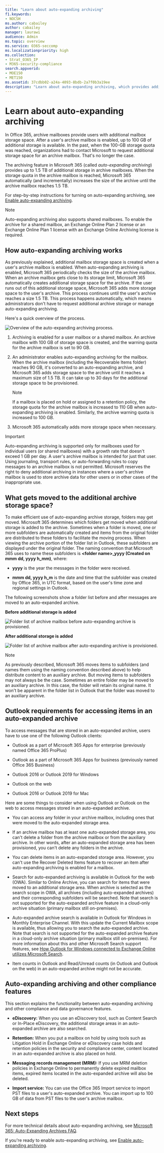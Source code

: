 ```yaml
---
title: "Learn about auto-expanding archiving"
f1.keywords:
- NOCSH
ms.author: cabailey
author: cabailey
manager: laurawi
audience: Admin
ms.topic: overview
ms.service: O365-seccomp
ms.localizationpriority: high
ms.collection:
- Strat_O365_IP
- M365-security-compliance
search.appverid:
- MOE150
- MET150
ms.assetid: 37cdbb02-a24a-4093-8bdb-2a7f0b3a19ee
description: "Learn about auto-expanding archiving, which provides additional archive storage for Exchange Online mailboxes."
---
```


# Learn about auto-expanding archiving

In Office 365, archive mailboxes provide users with additional mailbox storage space. After a user's archive mailbox is enabled, up to 100 GB of additional storage is available. In the past, when the 100-GB storage quota was reached, organizations had to contact Microsoft to request additional storage space for an archive mailbox. That's no longer the case.

The archiving feature in Microsoft 365 (called *auto-expanding archiving*) provides up to 1.5 TB of additional storage in archive mailboxes. When the storage quota in the archive mailbox is reached, Microsoft 365 automatically (and incrementally) increases the size of the archive until the archive mailbox reaches 1.5 TB.

For step-by-step instructions for turning on auto-expanding archiving, see [Enable auto-expanding archiving](enable-autoexpanding-archiving.md).

> [!NOTE]
> Auto-expanding archiving also supports shared mailboxes. To enable the archive for a shared mailbox, an Exchange Online Plan 2 license or an Exchange Online Plan 1 license with an Exchange Online Archiving license is required.

## How auto-expanding archiving works

As previously explained, additional mailbox storage space is created when a user's archive mailbox is enabled. When auto-expanding archiving is enabled, Microsoft 365 periodically checks the size of the archive mailbox. When an archive mailbox gets close to its storage limit, Microsoft 365 automatically creates additional storage space for the archive. If the user runs out of this additional storage space, Microsoft 365 adds more storage space to the user's archive. This process continues until the user's archive reaches a size 1.5 TB. This process happens automatically, which means administrators don't have to request additional archive storage or manage auto-expanding archiving.

Here's a quick overview of the process.

![Overview of the auto-expanding archiving process.](../media/74355385-d990-44fe-8a87-6c3639d1f63f.png)

1. Archiving is enabled for a user mailbox or a shared mailbox. An archive mailbox with 100 GB of storage space is created, and the warning quota for the archive mailbox is set to 90 GB.

2. An administrator enables auto-expanding archiving for the mailbox. When the archive mailbox (including the Recoverable Items folder) reaches 90 GB, it's converted to an auto-expanding archive, and Microsoft 365 adds storage space to the archive until it reaches a maximum size of 1.5 TB. It can take up to 30 days for the additional storage space to be provisioned.

   > [!NOTE]
   > If a mailbox is placed on hold or assigned to a retention policy, the storage quota for the archive mailbox is increased to 110 GB when auto-expanding archiving is enabled. Similarly, the archive warning quota is increased to 100 GB.

3. Microsoft 365 automatically adds more storage space when necessary.

> [!IMPORTANT]
> Auto-expanding archiving is supported only for mailboxes used for individual users (or shared mailboxes) with a growth rate that doesn't exceed 1 GB per day. A user's archive mailbox is intended for just that user. Using journaling, transport rules, or auto-forwarding rules to copy messages to an archive mailbox is not permitted. Microsoft reserves the right to deny additional archiving in instances where a user's archive mailbox is used to store archive data for other users or in other cases of the inappropriate use.

## What gets moved to the additional archive storage space?

To make efficient use of auto-expanding archive storage, folders may get moved. Microsoft 365 determines which folders get moved when additional storage is added to the archive. Sometimes when a folder is moved, one or more subfolders are automatically created and items from the original folder are distributed to these folders to facilitate the moving process. When viewing the archive portion of the folder list in Outlook, these subfolders are displayed under the original folder. The naming convention that Microsoft 365 uses to name these subfolders is **\<folder name\>_yyyy (Created on mmm dd, yyyy h_mm)**, where:

- **yyyy** is the year the messages in the folder were received.

- **mmm dd, yyyy h_m** is the date and time that the subfolder was created by Office 365, in UTC format, based on the user's time zone and regional settings in Outlook.

The following screenshots show a folder list before and after messages are moved to an auto-expanded archive.

 **Before additional storage is added**

![Folder list of archive mailbox before auto-expanding archive is provisioned.](../media/5d6d6420-e562-4912-aaab-1c111762b3f6.png)

 **After additional storage is added**

![Folder list of archive mailbox after auto-expanding archive is provisioned.](../media/c03c5f51-23fa-4fc2-b887-7e7e5cce30da.png)

> [!NOTE]
> As previously described, Microsoft 365 moves items to subfolders (and names them using the naming convention described above) to help distribute content to an auxiliary archive. But moving items to subfolders may not always be the case. Sometimes an entire folder may be moved to an auxiliary archive. In this case, the folder will retain its original name.  It won't be apparent in the folder list in Outlook that the folder was moved to an auxiliary archive.

## Outlook requirements for accessing items in an auto-expanded archive

To access messages that are stored in an auto-expanded archive, users have to use one of the following Outlook clients:

- Outlook as a part of Microsoft 365 Apps for enterprise (previously named Office 365 ProPlus)

- Outlook as a part of Microsoft 365 Apps for business (previously named Office 365 Business)

- Outlook 2016 or Outlook 2019 for Windows

- Outlook on the web

- Outlook 2016 or Outlook 2019 for Mac

Here are some things to consider when using Outlook or Outlook on the web to access messages stored in an auto-expanded archive.

- You can access any folder in your archive mailbox, including ones that were moved to the auto-expanded storage area.

- If an archive mailbox has at least one auto-expanded storage area, you can't delete a folder from the archive mailbox or from the auxiliary archive. In other words, after an auto-expanded storage area has been provisioned, you can't delete any folders in the archive.

- You can delete items in an auto-expanded storage area. However, you can't use the Recover Deleted Items feature to recover an item after auto-expanding archiving is enabled for a mailbox.

- Search for auto-expanded archiving is available in Outlook for the web (OWA). Similar to Online Archive, you can search for items that were moved to an additional storage area. When archive is selected as the search scope in OWA, all archives (including auto-expanded archives) and their corresponding subfolders will be searched. Note that search is not supported for the auto-expanded archive feature in a cloud-only archive situation (primary mailbox still on-premises).

- Auto-expanded archive search is available in Outlook for Windows in Monthly Enterprise Channel. With this update the Current Mailbox scope is available, thus allowing you to search the auto-expanded archive. Note that search is not supported for the auto-expanded archive feature in a cloud-only archive situation (primary mailbox still on-premises). For more information about this and other Microsoft Search support features, see [How Outlook for Windows connected to Exchange Online utilizes Microsoft Search](https://techcommunity.microsoft.com/t5/outlook-global-customer-service/how-outlook-for-windows-connected-to-exchange-online-utilizes/ba-p/1715045). 

- Item counts in Outlook and Read/Unread counts (in Outlook and Outlook on the web) in an auto-expanded archive might not be accurate.

## Auto-expanding archiving and other compliance features

This section explains the functionality between auto-expanding archiving and other compliance and data governance features.

- **eDiscovery:** When you use an eDiscovery tool, such as Content Search or In-Place eDiscovery, the additional storage areas in an auto-expanded archive are also searched.

- **Retention:** When you put a mailbox on hold by using tools such as Litigation Hold in Exchange Online or eDiscovery case holds and retention policies in the security and compliance center, content located in an auto-expanded archive is also placed on hold.

- **Messaging records management (MRM):** If you use MRM deletion policies in Exchange Online to permanently delete expired mailbox items, expired items located in the auto-expanded archive will also be deleted.

- **Import service:** You can use the Office 365 Import service to import PST files to a user's auto-expanded archive. You can import up to 100 GB of data from PST files to the user's archive mailbox.

## Next steps

For more technical details about auto-expanding archiving, see [Microsoft 365: Auto-Expanding Archives FAQ](https://techcommunity.microsoft.com/t5/exchange-team-blog/office-365-auto-expanding-archives-faq/ba-p/607784).

If you're ready to enable auto-expanding archiving, see [Enable auto-expanding archiving](enable-autoexpanding-archiving.md).
